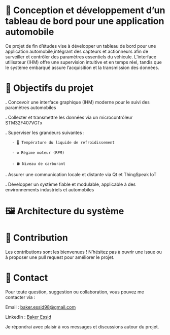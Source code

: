 # 🚗 Conception et développement d’un tableau de bord pour une application automobile
Ce projet de fin d’études vise à développer un tableau de bord pour une application automobile,intégrant des capteurs
et actionneurs afin de surveiller et contrôler des paramètres essentiels du véhicule. L’interface utilisateur (IHM)
offre une supervision intuitive et en temps réel, tandis que le système embarqué assure l’acquisition et la transmission 
des données.

# 📌 Objectifs du projet
**.** Concevoir une interface graphique (IHM) moderne pour le suivi des paramètres automobiles

**.** Collecter et transmettre les données via un microcontrôleur STM32F407VGTx

**.** Superviser les grandeurs suivantes :

       - 🌡️ Température du liquide de refroidissement

       - ⚙️ Régime moteur (RPM)

       - ⛽ Niveau de carburant

**.** Assurer une communication locale et distante via Qt et ThingSpeak IoT

**.** Développer un système fiable et modulable, applicable à des environnements industriels et automobiles

# 🖼️ Architecture du système

# 🤝 Contribution
Les contributions sont les bienvenues !
N’hésitez pas à ouvrir une issue ou à proposer une pull request pour améliorer le projet.

# 📧 Contact
Pour toute question, suggestion ou collaboration, vous pouvez me contacter via :

Email : baker.essid98@gmail.com

LinkedIn : [Baker Essid](https://www.linkedin.com/in/baker-essid-b27b311b9/overlay/about-this-profile/?lipi=urn%3Ali%3Apage%3Ad_flagship3_profile_view_base%3Bgh8EYV5MTL%2BDU11rWtcMPA%3D%3D)

Je répondrai avec plaisir à vos messages et discussions autour du projet.
